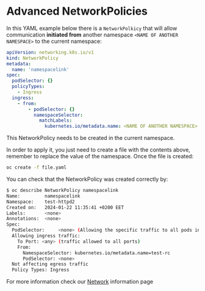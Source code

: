 # Advanced NetworkPolicies

In this YAML example below there is a `NetworkPolkicy` that will allow communication **initiated from** another namespace `<NAME OF ANOTHER NAMESPACE>` to the current namespace:

```yaml
apiVersion: networking.k8s.io/v1
kind: NetworkPolicy
metadata:
  name: 'namespacelink'
spec:
  podSelector: {}
  policyTypes:
    - Ingress
  ingress:
    - from:
        - podSelector: {}
          namespaceSelector:
            matchLabels:
              kubernetes.io/metadata.name: <NAME OF ANOTHER NAMESPACE>
```

This NetworkPolicy needs to be created in the current namespace.

In order to apply it, you just need to create a file with the contents above, remember to replace the value of the namespace. Once the file is created:

```sh
oc create -f file.yaml
```

You can check that the NetworkPolicy was created correctly by:

```sh
$ oc describe NetworkPolicy namespacelink
Name:         namespacelink
Namespace:    test-httpd2
Created on:   2024-01-22 11:35:41 +0200 EET
Labels:       <none>
Annotations:  <none>
Spec:
  PodSelector:     <none> (Allowing the specific traffic to all pods in this namespace)
  Allowing ingress traffic:
    To Port: <any> (traffic allowed to all ports)
    From:
      NamespaceSelector: kubernetes.io/metadata.name=test-rc
      PodSelector: <none>
  Not affecting egress traffic
  Policy Types: Ingress
```

For more information check our [Network](../networking.md) information page
